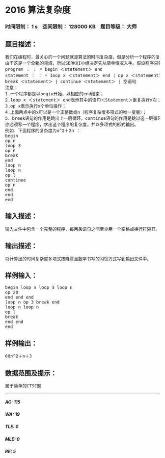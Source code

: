 # 2016 算法复杂度   
### 时间限制： 1 s&nbsp;&nbsp;&nbsp;&nbsp;空间限制： 128000 KB&nbsp;&nbsp;&nbsp;&nbsp;题目等级： 大师  
## 题目描述：  

<pre>
我们在编程时，最关心的一个问题就是算法的时间复杂度。但是分析一个程序的复杂度是一项很困畦的工作，特别是在程序的风格不是很好的情况下。所以，专门研究算法的SERKOI小组决定开发出一个分析程序复杂度的软件。
由于这是一个全新的领域，所以SERKOI小组决定先从简单情况入手。假设程序只包含循环和顺序结构，而且程序的结构定义如下：
program ： ： = begin ＜statement＞ end
statement ： ： = 1oop x ＜statement＞ end | op x ＜statement＞ |
break ＜statement＞ | continue ＜statement＞ | 空语句
注意：
1.一个程序都是以begin开始，以相应的end结束；
2.loop x ＜statement＞ end表示其中的语句＜Statement＞重复执行x次；
3.op x表示执行x个单位操作；
4.上面两点中的x可以是一个正整数或n（程序复杂度多项式的唯一变量）；
5．break语句的作用是跳出上一层循环，continue语句的作用是跳过这一层循环的其它语句，直接进入下一次循环。如果它们（break或continue）不在任一层循环中，则它们将被忽略。
你必须写一个程序，求出这个程序的复杂度，并以多项式的形式输出。
例如．下面程序的复杂度为n^2＋2n ：
begin
op n
loop 3
op n
break
end
loop n
loop n
op l 
continue
op n
end
end
end 
</pre>
  
  
## 输入描述：  

<pre>
输入文件中包含一个完整的程序，每两条语句之间至少用一个空格或换行符隔开。循环的嵌套最多不超过20层，而且保证最终时间复杂度多项式每项的系数不超过10^9。
</pre>
  
  
## 输出描述：  

<pre>
将计算出的时间复杂度多项式按降幂且数学书写的习惯方式写到输出文件中。
</pre>
  
  
## 样例输入：  

<pre>
begin loop n loop 3 loop n
op 20
end end end
loop n op 3 break end
loop n loop n
op l
break
end end
end
</pre>
  
  
## 样例输出：  

<pre>
60n^2＋n＋3
</pre>
  
  
## 数据范围及提示：  

<pre>
属于简单的CTSC题
</pre>
  
  
***  

##### AC: 115  
##### WA: 19  
##### TLE: 0  
##### MLE: 0  
##### RE: 5  

